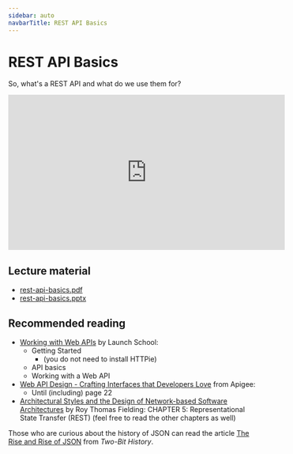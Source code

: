 ```yaml
---
sidebar: auto
navbarTitle: REST API Basics
---
```


# REST API Basics
So, what's a REST API and what do we use them for?

<iframe width="560" height="314" src="https://www.youtube.com/embed/MKknVV-_e4k" frameborder="0" allow="accelerometer; autoplay; encrypted-media; gyroscope; picture-in-picture" allowfullscreen></iframe>

## Lecture material
* [rest-api-basics.pdf](rest-api-basics.pdf)
* [rest-api-basics.pptx](rest-api-basics.pptx)

## Recommended reading

* [Working with Web APIs](https://launchschool.com/books/working_with_apis) by Launch School:
    * Getting Started
        * (you do not need to install HTTPie)
    * API basics
    * Working with a Web API
* [Web API Design - Crafting Interfaces that Developers Love](https://pages.apigee.com/rs/apigee/images/api-design-ebook-2012-03.pdf) from Apigee:
    * Until (including) page 22
* [Architectural Styles and the Design of Network-based Software Architectures](https://www.ics.uci.edu/~fielding/pubs/dissertation/top.htm) by Roy Thomas Fielding:
    CHAPTER 5: Representational State Transfer (REST)
    (feel free to read the other chapters as well)

Those who are curious about the history of JSON can read the article [The Rise and Rise of JSON](https://twobithistory.org/2017/09/21/the-rise-and-rise-of-json.html) from *Two-Bit History*.